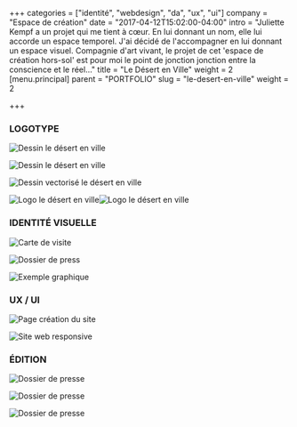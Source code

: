 +++
categories = ["identité", "webdesign", "da", "ux", "ui"]
company = "Espace de création"
date = "2017-04-12T15:02:00-04:00"
intro = "Juliette Kempf a un projet qui me tient à cœur. En lui donnant un nom, elle lui accorde un espace temporel. J'ai décidé de l'accompagner en lui donnant un espace visuel. Compagnie d'art vivant, le projet de cet 'espace de création hors-sol' est pour moi le point de jonction jonction entre la conscience et le réel…"
title = "Le Désert en Ville"
weight = 2
[menu.principal]
parent = "PORTFOLIO"
slug = "le-desert-en-ville"
weight = 2

+++
### LOGOTYPE

![Dessin le désert en ville](/img/ledesertenville/logo_2.jpg)

![Dessin le désert en ville](/img/ledesertenville/logo_3.jpg)

![Dessin vectorisé le désert en ville](/img/ledesertenville/logo_4.jpg)

![Logo le désert en ville](/img/ledesertenville/logo_final1.jpg)![Logo le désert en ville](/img/ledesertenville/logo_final2.jpg)


### IDENTITÉ VISUELLE

![Carte de visite](/img/ledesertenville/ldev_identite_4.jpg)

![Dossier de press](/img/ledesertenville/ldev_identite_1.jpg)

![Exemple graphique](/img/ledesertenville/ldev_identite_2.jpg)

### UX / UI

![Page création du site](/img/ledesertenville/ldev_web_1.jpg)

![Site web responsive](/img/ledesertenville/ldev_web_2.jpg)

### ÉDITION

![Dossier de presse](/img/ledesertenville/ldev_print_1.jpg)

![Dossier de presse](/img/ledesertenville/ldev_print_2.jpg)

![Dossier de presse](/img/ledesertenville/ldev_print_3.jpg)
